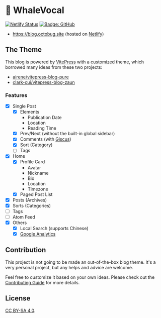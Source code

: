 # 🐳 WhaleVocal

[![Netlify Status](https://api.netlify.com/api/v1/badges/23e0b8dc-df98-491d-9885-d4229baa1ccb/deploy-status)](https://app.netlify.com/sites/octobug-blog/deploys)
[![Badge: GitHub](https://github.com/Octobug/blog/actions/workflows/deploy.yml/badge.svg)](https://octobug.github.io/blog/)

- <https://blog.octobug.site> (hosted on [Netlify](https://netlify.com/))

## The Theme

This blog is powered by [VitePress](https://vitepress.dev/) with a customized theme, which borrowed many ideas from these two projects:

- [airene/vitepress-blog-pure](https://github.com/airene/vitepress-blog-pure)
- [clark-cui/vitepress-blog-zaun](https://github.com/clark-cui/vitepress-blog-zaun)

### Features

- [x] Single Post
  - [x] Elements
    - Publication Date
    - Location
    - Reading Time
  - [x] Prev/Next (without the built-in global sidebar)
  - [x] Comments (with [Giscus](https://github.com/giscus/giscus))
  - [x] Sort (Category)
  - [ ] Tags
- [x] Home
  - [x] Profile Card
    - Avatar
    - Nickname
    - Bio
    - Location
    - Timezone
  - [x] Paged Post List
- [x] Posts (Archives)
- [x] Sorts (Categories)
- [ ] Tags
- [ ] Atom Feed
- [x] Others
  - [x] Local Search (supports Chinese)
  - [x] [Google Analytics](https://analytics.google.com/)

## Contribution

This project is not going to be made an out-of-the-box blog theme. It's a very personal project, but any helps and advice are welcome.

Feel free to customize it based on your own ideas. Please check out the [Contributing Guide](./.github/contributing.md) for more details.

## License

[CC BY-SA 4.0](./LICENSE).
